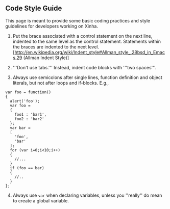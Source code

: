 
## Code Style Guide

This page is meant to provide some basic coding practices and style guidelines for developers working on Xinha.

1. Put the brace associated with a control statement on the next line, indented to the same level as the control statement. Statements within the braces are indented to the next level. [http://en.wikipedia.org/wiki/Indent_style#Allman_style_.28bsd_in_Emacs.29 (Allman Indent Style)]

2. '''Don't use tabs.''' Instead, indent code blocks with '''two spaces'''.

3. Always use semicolons after single lines, function definition and object literals, but not after loops and if-blocks. E.g., 
```
var foo = function() 
{
  alert('foo');  
  var foo = 
  {
    foo1 : 'bar1',
    foo2 : 'bar2'
  };
  var bar = 
  [
    'foo',
    'bar'
  ];
  for (var i=0;i<10;i++)
  {
    //...
  }
  if (foo == bar)
  {
    //..
  }
};
```

4. Always use `var` when declaring variables, unless you ''really'' do mean to create a global variable.
